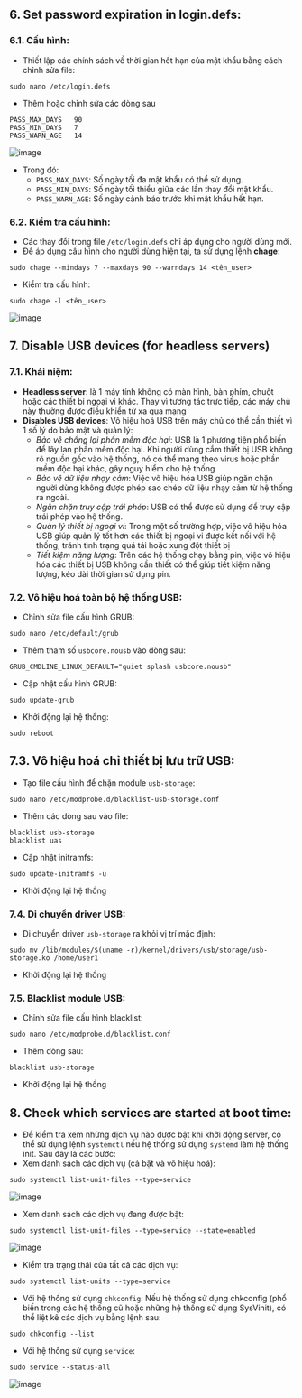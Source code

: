 ## 6. Set password expiration in login.defs:
### 6.1. Cấu hình:
- Thiết lập các chính sách về thời gian hết hạn của mật khẩu bằng cách chỉnh sửa file:
```
sudo nano /etc/login.defs
```
- Thêm hoặc chỉnh sửa các dòng sau
```
PASS_MAX_DAYS   90
PASS_MIN_DAYS   7
PASS_WARN_AGE   14
```

![image](https://github.com/user-attachments/assets/49334d8b-0f52-4739-82b3-021ae9003e42)

- Trong đó:
  - `PASS_MAX_DAYS`: Số ngày tối đa mật khẩu có thể sử dụng.
  - `PASS_MIN_DAYS`: Số ngày tối thiểu giữa các lần thay đổi mật khẩu.
  - `PASS_WARN_AGE`: Số ngày cảnh báo trước khi mật khẩu hết hạn.

### 6.2. Kiểm tra cấu hình:
- Các thay đổi trong file `/etc/login.defs` chỉ áp dụng cho người dùng mới.
- Để áp dụng cấu hình cho người dùng hiện tại, ta sử dụng lệnh **chage**:
```
sudo chage --mindays 7 --maxdays 90 --warndays 14 <tên_user>
```
- Kiểm tra cấu hình:
```
sudo chage -l <tên_user>
```
![image](https://github.com/user-attachments/assets/7f050865-06fb-4005-9ab5-d2e5afca5a76)

## 7. Disable USB devices (for headless servers)
### 7.1. Khái niệm:
- **Headless server**: là 1 máy tính không có màn hình, bàn phím, chuột hoặc các thiết bi ngoại vi khác. Thay vì tương tác trực tiếp, các máy chủ này thường được điều khiển từ xa qua mạng
- **Disables USB devices**: Vô hiệu hoá USB trên máy chủ có thể cần thiết vì 1 số lý do bảo mật và quản lý:
  - *Bảo vệ chống lại phần mềm độc hại*: USB là 1 phương tiện phổ biến để lây lan phần mềm độc hại. Khi người dùng cắm thiết bị USB không rõ nguồn gốc vào hệ thống, nó có thể mang theo virus hoặc phần mềm độc hại khác, gây nguy hiểm cho hệ thống
  - *Bảo vệ dữ liệu nhạy cảm*: Việc vô hiệu hóa USB giúp ngăn chặn người dùng không được phép sao chép dữ liệu nhạy cảm từ hệ thống ra ngoài.
  - *Ngăn chặn truy cập trái phép*: USB có thể được sử dụng để truy cập trái phép vào hệ thống.
  - *Quản lý thiết bị ngoại vi*: Trong một số trường hợp, việc vô hiệu hóa USB giúp quản lý tốt hơn các thiết bị ngoại vi được kết nối với hệ thống, tránh tình trạng quá tải hoặc xung đột thiết bị
  - *Tiết kiệm năng lượng*: Trên các hệ thống chạy bằng pin, việc vô hiệu hóa các thiết bị USB không cần thiết có thể giúp tiết kiệm năng lượng, kéo dài thời gian sử dụng pin.

### 7.2. Vô hiệu hoá toàn bộ hệ thống USB:
- Chỉnh sửa file cấu hình GRUB:
```
sudo nano /etc/default/grub
```
- Thêm tham số `usbcore.nousb` vào dòng sau:
```
GRUB_CMDLINE_LINUX_DEFAULT="quiet splash usbcore.nousb"
```
- Cập nhật cấu hình GRUB:
```
sudo update-grub
```
- Khởi động lại hệ thống:
```
sudo reboot
```
## 7.3. Vô hiệu hoá chỉ thiết bị lưu trữ USB:
- Tạo file cấu hình để chặn module `usb-storage`:
```
sudo nano /etc/modprobe.d/blacklist-usb-storage.conf
```
- Thêm các dòng sau vào file:
```
blacklist usb-storage
blacklist uas
```
- Cập nhật initramfs:
```
sudo update-initramfs -u
```
- Khởi động lại hệ thống

### 7.4. Di chuyển driver USB:
- Di chuyển driver `usb-storage` ra khỏi vị trí mặc định:
```
sudo mv /lib/modules/$(uname -r)/kernel/drivers/usb/storage/usb-storage.ko /home/user1
```
- Khởi động lại hệ thống

### 7.5. Blacklist module USB:
- Chỉnh sửa file cấu hình blacklist:
```
sudo nano /etc/modprobe.d/blacklist.conf
```
- Thêm dòng sau:
```
blacklist usb-storage
```
- Khởi động lại hệ thống

## 8. Check which services are started at boot time:
- Để kiểm tra xem những dịch vụ nào được bật khi khởi động server, có thể sử dụng lệnh `systemctl` nếu hệ thống sử dụng `systemd` làm hệ thống init. Sau đây là các bước:
- Xem danh sách các dịch vụ (cả bật và vô hiệu hoá):
```
sudo systemctl list-unit-files --type=service
```
![image](https://github.com/user-attachments/assets/e721603a-f04f-4cee-b34b-9ba7418b985c)

- Xem danh sách các dịch vụ đang được bật:
```
sudo systemctl list-unit-files --type=service --state=enabled
```
![image](https://github.com/user-attachments/assets/e6df7846-6411-476e-b9e0-3cb87538a08b)

- Kiểm tra trạng thái của tất cả các dịch vụ:
```
sudo systemctl list-units --type=service
```
- Với hệ thống sử dụng `chkconfig`: Nếu hệ thống sử dụng chkconfig (phổ biến trong các hệ thống cũ hoặc những hệ thống sử dụng SysVinit), có thể liệt kê các dịch vụ bằng lệnh sau:
```
sudo chkconfig --list
```
- Với hệ thống sử dụng `service`:
```
sudo service --status-all
```
![image](https://github.com/user-attachments/assets/7950f244-c71f-4f9f-9cbd-d144ff5bede5)
